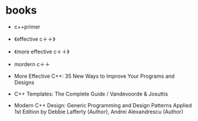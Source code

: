 # books


- c++primer
- 《effective c＋＋》
- 《more effective c＋＋》 
- mordern  c＋＋

- More Effective C++: 35 New Ways to Improve Your Programs and Designs
- C++ Templates: The Complete Guide / Vandevoorde & Josuttis
- Modern C++ Design: Generic Programming and Design Patterns Applied 1st Edition by Debbie Lafferty (Author), Andrei Alexandrescu  (Author)